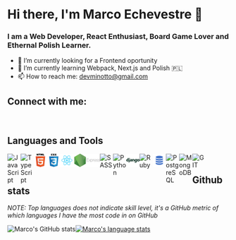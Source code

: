 # Hi there, I'm Marco Echevestre 👋

### I am a Web Developer, React Enthusiast, Board Game Lover and Ethernal Polish Learner.

- 🔭 I’m currently looking for a Frontend oportunity
- 🌱 I’m currently learning Webpack, Next.js and Polish :poland:
- 📫 How to reach me: devminotto@gmail.com


## Connect with me:
[<img align='left' alt='' width='22px' src='https://cdn.jsdelivr.net/npm/simple-icons@3.7.0/icons/linkedin.svg' />][linkedin]
[<img align='left' alt='' width='22px' src='https://cdn.jsdelivr.net/npm/simple-icons@3.7.0/icons/instagram.svg' />][instagram]
<br/>


## Languages and Tools
[<img align='left' alt='JavaScript' width='30px' src="https://img.icons8.com/color/48/000000/javascript.png"/>][javascript]
[<img align='left' alt='TypeScript' width='30px' src="https://img.icons8.com/color/48/000000/typescript.png"/>][typescript]
[<img align='left' alt='HTML5' width='30px' src="https://raw.githubusercontent.com/github/explore/80688e429a7d4ef2fca1e82350fe8e3517d3494d/topics/html/html.png"/>][html]
[<img align='left' alt='CSS3' width='30px' src="https://raw.githubusercontent.com/github/explore/80688e429a7d4ef2fca1e82350fe8e3517d3494d/topics/css/css.png"/>][css]
[<img align='left' alt='React' width='30px' src="https://raw.githubusercontent.com/github/explore/80688e429a7d4ef2fca1e82350fe8e3517d3494d/topics/react/react.png"/>][react]
[<img align='left' alt='Node.js' width='30px' src="https://raw.githubusercontent.com/github/explore/80688e429a7d4ef2fca1e82350fe8e3517d3494d/topics/nodejs/nodejs.png"/>][node]
[<img align='left' alt='Express' width='30px' src="https://raw.githubusercontent.com/github/explore/80688e429a7d4ef2fca1e82350fe8e3517d3494d/topics/express/express.png"/>][express]
[<img align='left' alt='SASS' width='30px' src="https://img.icons8.com/color/48/000000/sass.png"/>][sass]
[<img align='left' alt='Python' width='30px' src="https://img.icons8.com/color/48/000000/python.png"/>][python]
[<img align='left' alt='Django' width='30px' src="https://raw.githubusercontent.com/github/explore/80688e429a7d4ef2fca1e82350fe8e3517d3494d/topics/django/django.png"/>][django]
[<img align='left' alt='Ruby' width='30px' src="https://img.icons8.com/color/48/000000/ruby-programming-language.png"/>][ruby]
[<img align='left' alt='SQL' width='30px' src="https://raw.githubusercontent.com/github/explore/80688e429a7d4ef2fca1e82350fe8e3517d3494d/topics/sql/sql.png"/>][sql]
[<img align='left' alt='PostgreSQL' width='30px' src="https://img.icons8.com/color/48/000000/postgreesql.png"/>][postgres]
[<img align='left' alt='MongoDB' width='30px' src="https://img.icons8.com/color/48/000000/mongodb.png"/>][mongodb]
[<img align='left' alt='GIT' width='30px' src="https://img.icons8.com/color/48/000000/git.png"/>][git]
<br/>


## Github stats

*NOTE: Top languages does not indicate skill level, it's a GitHub metric of which languages I have the most code in on GitHub*

<a href="https://profile-summary-for-github.com/user/marcoaminotto">
  <img align="left" height="170px" src="https://github-readme-stats.vercel.app/api?username=marcoaminotto&show_icons=true&line_height=27&count_private=true&include_all_commits=true" alt="Marco's GitHub stats"/>
  <img  height="170px" src="https://github-readme-stats.vercel.app/api/top-langs/?username=marcoaminotto&hide_langs_below=5&layout=compact" alt="Marco's language stats"/>
</a>


[instagram]: https://www.instagram.com/marco_echevestre/
[linkedin]: https://www.linkedin.com/in/marco-echevestre/

[react]: https://pt-br.reactjs.org/
[css]: https://devdocs.io/css/
[html]: https://developer.mozilla.org/en-US/docs/Web/HTML/
[sass]: https://sass-lang.com/
[typescript]: https://www.typescriptlang.org/
[javascript]: https://devdocs.io/javascript/
[python]: https://www.python.org/
[django]: https://www.djangoproject.com/
[node]: https://nodejs.org/en/
[express]: https://expressjs.com/
[ruby]: https://www.ruby-lang.org/
[postgres]: https://www.postgresql.org/
[mongodb]: https://www.mongodb.com/
[sql]: https://www.w3schools.com/sql/sql_intro.asp
[android]: https://www.android.com/
[git]: https://git-scm.com/
